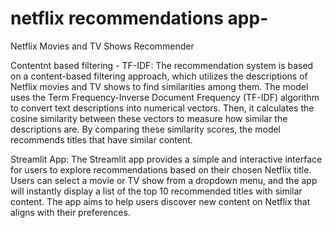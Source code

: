 # netflix recommendations app-
Netflix Movies and TV Shows Recommender

Contentnt based filtering - TF-IDF:
The recommendation system is based on a content-based filtering approach, which utilizes the descriptions of Netflix movies and TV shows to find similarities among them. The model uses the Term Frequency-Inverse Document Frequency (TF-IDF) algorithm to convert text descriptions into numerical vectors. Then, it calculates the cosine similarity between these vectors to measure how similar the descriptions are. By comparing these similarity scores, the model recommends titles that have similar content.

Streamlit App:
The Streamlit app provides a simple and interactive interface for users to explore recommendations based on their chosen Netflix title. Users can select a movie or TV show from a dropdown menu, and the app will instantly display a list of the top 10 recommended titles with similar content. The app aims to help users discover new content on Netflix that aligns with their preferences.
